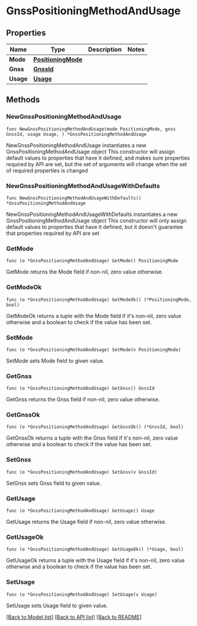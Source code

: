 # GnssPositioningMethodAndUsage

## Properties

Name | Type | Description | Notes
------------ | ------------- | ------------- | -------------
**Mode** | [**PositioningMode**](PositioningMode.md) |  | 
**Gnss** | [**GnssId**](GnssId.md) |  | 
**Usage** | [**Usage**](Usage.md) |  | 

## Methods

### NewGnssPositioningMethodAndUsage

`func NewGnssPositioningMethodAndUsage(mode PositioningMode, gnss GnssId, usage Usage, ) *GnssPositioningMethodAndUsage`

NewGnssPositioningMethodAndUsage instantiates a new GnssPositioningMethodAndUsage object
This constructor will assign default values to properties that have it defined,
and makes sure properties required by API are set, but the set of arguments
will change when the set of required properties is changed

### NewGnssPositioningMethodAndUsageWithDefaults

`func NewGnssPositioningMethodAndUsageWithDefaults() *GnssPositioningMethodAndUsage`

NewGnssPositioningMethodAndUsageWithDefaults instantiates a new GnssPositioningMethodAndUsage object
This constructor will only assign default values to properties that have it defined,
but it doesn't guarantee that properties required by API are set

### GetMode

`func (o *GnssPositioningMethodAndUsage) GetMode() PositioningMode`

GetMode returns the Mode field if non-nil, zero value otherwise.

### GetModeOk

`func (o *GnssPositioningMethodAndUsage) GetModeOk() (*PositioningMode, bool)`

GetModeOk returns a tuple with the Mode field if it's non-nil, zero value otherwise
and a boolean to check if the value has been set.

### SetMode

`func (o *GnssPositioningMethodAndUsage) SetMode(v PositioningMode)`

SetMode sets Mode field to given value.


### GetGnss

`func (o *GnssPositioningMethodAndUsage) GetGnss() GnssId`

GetGnss returns the Gnss field if non-nil, zero value otherwise.

### GetGnssOk

`func (o *GnssPositioningMethodAndUsage) GetGnssOk() (*GnssId, bool)`

GetGnssOk returns a tuple with the Gnss field if it's non-nil, zero value otherwise
and a boolean to check if the value has been set.

### SetGnss

`func (o *GnssPositioningMethodAndUsage) SetGnss(v GnssId)`

SetGnss sets Gnss field to given value.


### GetUsage

`func (o *GnssPositioningMethodAndUsage) GetUsage() Usage`

GetUsage returns the Usage field if non-nil, zero value otherwise.

### GetUsageOk

`func (o *GnssPositioningMethodAndUsage) GetUsageOk() (*Usage, bool)`

GetUsageOk returns a tuple with the Usage field if it's non-nil, zero value otherwise
and a boolean to check if the value has been set.

### SetUsage

`func (o *GnssPositioningMethodAndUsage) SetUsage(v Usage)`

SetUsage sets Usage field to given value.



[[Back to Model list]](../README.md#documentation-for-models) [[Back to API list]](../README.md#documentation-for-api-endpoints) [[Back to README]](../README.md)


